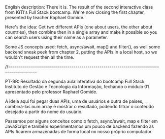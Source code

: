 English description: 
There it is. The result of the second interactive class from IGTI's Full Stack bootcamp. We're now closing the first chapter, presented by teacher Raphael Gomide.

Here's the idea: Get two different APIs (one about users, the other about countries), then combine then in a single array and make it possible so you can search users using their name as a parameter.

Some JS concepts used: fetch, async/await, map() and filter(), as well some backend sneak peek from chapter 2, putting the APIs in a local host, so we wouldn't request then all the time.

//--------------------------------------------------------------------------------------------

PT-BR:
Resultado da segunda aula interativa do bootcamp Full Stack Instituto de Gestão e Tecnologia da Informação, fechando o módulo 01 apresentado pelo professor Raphael Gomide.

A ideia aqui foi pegar duas APIs, uma de usuários e outra de países, combiná-las num array e mostrar o resultado, podendo filtrar o conteúdo desejado a partir do nome do usuário.

Passamos por alguns conceitos como o fetch, async/await, map e filter em JavaScript e também experimentamos um pouco de backend fazendo as APIs ficarem armazenadas de forma local no nosso próprio computador.
